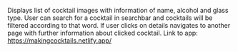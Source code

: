 Displays list of cocktail images with information of name, alcohol and glass type. User can search for a cocktail in searchbar and cocktails will be filtered according to that word. If user clicks on details navigates to another page with further information about clicked cocktail.
Link to app: https://makingcocktails.netlify.app/


